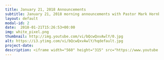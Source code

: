 ```yaml
---
title: January 21, 2018 Announcements
subtitle: January 21, 2018 morning announcements with Pastor Mark Hornback.
layout: default
modal-id: 2 
date:  2018-01-21T15:26:53+00:00
img: white_pixel.png
thumbnail: http://img.youtube.com/vi/bQcwQxvAwlY/0.jpg
alt: https://i3.ytimg.com/vi/bQcwQxvAwlY/hqdefault.jpg
project-date: 
description: <iframe width="560" height="315" src="https://www.youtube.com/embed/bQcwQxvAwlY" frameborder="0" allowfullscreen></iframe> 
---
```

